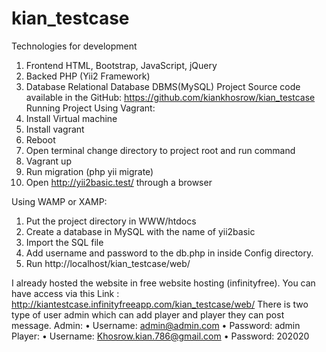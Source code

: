 # kian_testcase

Technologies for development
1.	Frontend
HTML, Bootstrap, JavaScript, jQuery 
2.	Backed
PHP (Yii2 Framework)
3.	Database 
Relational Database DBMS(MySQL)
Project Source code available in the GitHub: 
https://github.com/kiankhosrow/kian_testcase
Running Project 
Using Vagrant:
1.	Install Virtual machine
2.	Install vagrant 
3.	Reboot
4.	Open terminal change directory to project root and run command
5.	Vagrant up
6.	Run migration (php yii migrate)
7.	Open http://yii2basic.test/ through a browser 

Using WAMP or XAMP:
1.	Put the project directory in WWW/htdocs
2.	Create a database in MySQL with the name of yii2basic
3.	Import the SQL file 
4.	Add username and password to the db.php in inside Config directory.
5.	 Run http://localhost/kian_testcase/web/

I already hosted the website in free website hosting (infinityfree).
You can have access via this Link : http://kiantestcase.infinityfreeapp.com/kian_testcase/web/
There is two type of user admin which can add player and player they can post message.
Admin:
•	Username: admin@admin.com
•	Password: admin
Player:
•	Username: Khosrow.kian.786@gmail.com
•	Password: 202020
